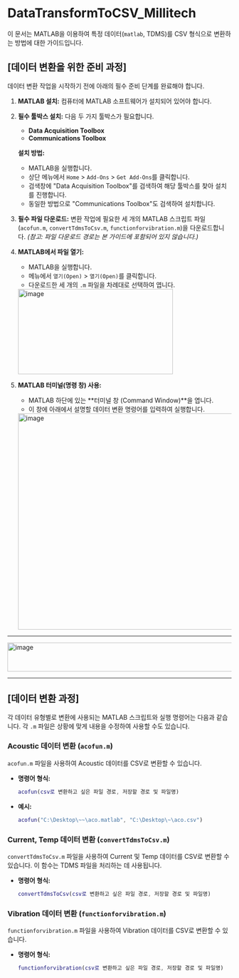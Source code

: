 # DataTransformToCSV_Millitech

이 문서는 MATLAB을 이용하여 특정 데이터(`matlab`, TDMS)를 CSV 형식으로 변환하는 방법에 대한 가이드입니다.

## [데이터 변환을 위한 준비 과정]

데이터 변환 작업을 시작하기 전에 아래의 필수 준비 단계를 완료해야 합니다.

1.  **MATLAB 설치:**
    컴퓨터에 MATLAB 소프트웨어가 설치되어 있어야 합니다.

2.  **필수 툴박스 설치:**
    다음 두 가지 툴박스가 필요합니다.
    * **Data Acquisition Toolbox**
    * **Communications Toolbox**

    **설치 방법:**
    * MATLAB을 실행합니다.
    * 상단 메뉴에서 `Home` > `Add-Ons` > `Get Add-Ons`를 클릭합니다.
    * 검색창에 "Data Acquisition Toolbox"를 검색하여 해당 툴박스를 찾아 설치를 진행합니다.
    * 동일한 방법으로 "Communications Toolbox"도 검색하여 설치합니다.

3.  **필수 파일 다운로드:**
    변환 작업에 필요한 세 개의 MATLAB 스크립트 파일(`acofun.m`, `convertTdmsToCsv.m`, `functionforvibration.m`)을 다운로드합니다.
    *(참고: 파일 다운로드 경로는 본 가이드에 포함되어 있지 않습니다.)*

4.  **MATLAB에서 파일 열기:**
    * MATLAB을 실행합니다.
    * 메뉴에서 `열기(Open)` > `열기(Open)`를 클릭합니다.
    * 다운로드한 세 개의 `.m` 파일을 차례대로 선택하여 엽니다.

    <img width="348" height="191" alt="image" src="https://github.com/user-attachments/assets/f877fc73-4450-4089-9a1c-8fed6ce90d40" />

5.  **MATLAB 터미널(명령 창) 사용:**
    * MATLAB 하단에 있는 **터미널 창 (Command Window)**을 엽니다.
    * 이 창에 아래에서 설명할 데이터 변환 명령어를 입력하여 실행합니다.

    <img width="1881" height="485" alt="image" src="https://github.com/user-attachments/assets/84c833ed-5bfc-40ae-89de-8473e46ed5b4" />

---

<img width="1020" height="65" alt="image" src="https://github.com/user-attachments/assets/877996d1-8673-42ea-8afb-ddbb6d70b56b" />

---

## [데이터 변환 과정]

각 데이터 유형별로 변환에 사용되는 MATLAB 스크립트와 실행 명령어는 다음과 같습니다. 각 `.m` 파일은 상황에 맞게 내용을 수정하여 사용할 수도 있습니다.

### Acoustic 데이터 변환 (`acofun.m`)

`acofun.m` 파일을 사용하여 Acoustic 데이터를 CSV로 변환할 수 있습니다.

* **명령어 형식:**

    ```matlab
    acofun(csv로 변환하고 싶은 파일 경로, 저장할 경로 및 파일명)
    ```

* **예시:**

    ```matlab
    acofun("C:\Desktop\~~\aco.matlab", "C:\Desktop\~\aco.csv")
    ```

### Current, Temp 데이터 변환 (`convertTdmsToCsv.m`)

`convertTdmsToCsv.m` 파일을 사용하여 Current 및 Temp 데이터를 CSV로 변환할 수 있습니다. 이 함수는 TDMS 파일을 처리하는 데 사용됩니다.

* **명령어 형식:**

    ```matlab
    convertTdmsToCsv(csv로 변환하고 싶은 파일 경로, 저장할 경로 및 파일명)
    ```

### Vibration 데이터 변환 (`functionforvibration.m`)

`functionforvibration.m` 파일을 사용하여 Vibration 데이터를 CSV로 변환할 수 있습니다.

* **명령어 형식:**

    ```matlab
    functionforvibration(csv로 변환하고 싶은 파일 경로, 저장할 경로 및 파일명)
    ```
